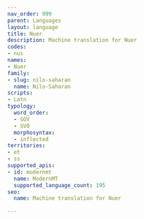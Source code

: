```yaml
---
nav_order: 999
parent: Languages
layout: language
title: Nuer
description: Machine translation for Nuer
codes:
- nus
names:
- Nuer
family:
- slug: nilo-saharan
  name: Nilo-Saharan
scripts:
- Latn
typology:
  word_order:
  - SOV
  - SVO
  morphosyntax:
  - inflected
territories:
- et
- ss
supported_apis:
- id: modernmt
  name: ModernMT
  supported_language_count: 195
seo:
  name: Machine translation for Nuer

---
```


